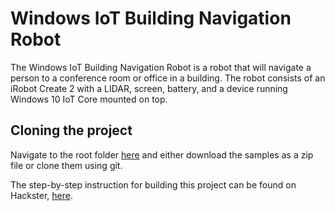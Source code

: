 # Windows IoT Building Navigation Robot

The Windows IoT Building Navigation Robot is a robot that will navigate a person to a conference room or office in a building.  The robot consists of an iRobot Create 2 with a LIDAR, screen, battery, and a device running Windows 10 IoT Core mounted on top.

## Cloning the project

Navigate to the root folder [here](https://github.com/Microsoft/Windows-iotcore-samples) and either download the samples as a zip file or clone them using git.  

The step-by-step instruction for building this project can be found on Hackster, [here](https://www.hackster.io/54243/iot-core-building-navigation-robot-125856).
